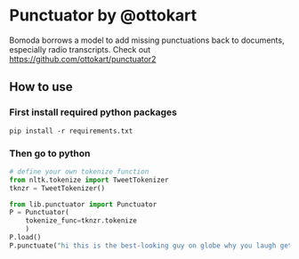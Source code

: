 # Punctuator by @ottokart

Bomoda borrows a model to add missing punctuations back to documents, especially radio transcripts.
Check out https://github.com/ottokart/punctuator2

## How to use

### First install required python packages

```shell
pip install -r requirements.txt
```

### Then go to python

```python
# define your own tokenize function
from nltk.tokenize import TweetTokenizer
tknzr = TweetTokenizer()

from lib.punctuator import Punctuator
P = Punctuator(
    tokenize_func=tknzr.tokenize
    )
P.load()
P.punctuate("hi this is the best-looking guy on globe why you laugh get lost")
```
